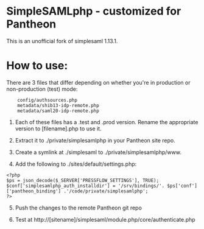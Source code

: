 SimpleSAMLphp - customized for Pantheon
=============

This is an unofficial fork of simplesaml 1.13.1. 

How to use:
===========

There are 3 files that differ depending on whether you're in production or non-production (test) mode:
```
	config/authsources.php
	metadata/shib13-idp-remote.php
	metadata/saml20-idp-remote.php
```

1. Each of these files has a .test and .prod version. Rename the appropriate version to [filename].php to use it. 

2. Extract it to ./private/simplesamlphp in your Pantheon site repo.

3. Create a symlink at ./simplesaml to ./private/simplesamlphp/www. 

4. Add the following to ./sites/default/settings.php:

```
<?php
$ps = json_decode($_SERVER['PRESSFLOW_SETTINGS'], TRUE);
$conf['simplesamlphp_auth_installdir'] = '/srv/bindings/'. $ps['conf']['pantheon_binding'] .'/code/private/simplesamlphp';
?>
```

5. Push the changes to the remote Pantheon git repo

6. Test at http://[sitename]/simplesaml/module.php/core/authenticate.php
